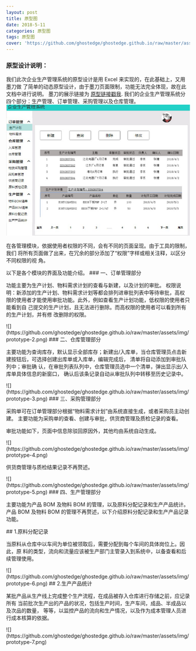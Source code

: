 ```yaml
---
layout: post
title: 原型图
date: 2018-5-11
categories: 原型图
tags: 原型图
cover: 'https://github.com/ghostedge/ghostedge.github.io/raw/master/assets/img/prototype-0.png'
---
```

### 原型设计说明：
我们此次企业生产管理系统的原型设计是用 Excel 来实现的，在此基础上，又用墨刀做
了简单的动态原型设计，由于墨刀页面限制，功能无法完全体现，故在此文档中进行说明。
墨刀的展示链接为 [原型链接戳我](https://free.modao.cc/app/yHTC86ceJE9IP7huCqzDDJgErWlzVe0). 我们的企业生产管理系统分四个部分：生产管理、订单管理、采购管理以及仓库管理。
![](https://github.com/ghostedge/ghostedge.github.io/raw/master/assets/img/prototype-1.png)
<p>
 	在各管理模块，依据使用者权限的不同，会有不同的页面呈现。由于工具的限制，我们
将所有页面做了出来，在冗余的部分添加了“权限”字样或相关注释，以区分不同权限的视
角。
</p>
 	以下是各个模块的界面及功能介绍。
### 一、订单管理部分
<p>
功能主要为生产计划、物料需求计划的查看与新建，以及计划的审批。
权限说明：新添加的生产计划、物料需求计划等都会排列进审批列表中等待审批，高权
限的使用者才能使用审批功能。此外，例如查看生产计划功能，低权限的使用者只能看到自
己提交的生产计划，且无法进行删除。而高权限的使用者可以看到所有的生产计划，并有修
改删除的权限。
</p>
![](https://github.com/ghostedge/ghostedge.github.io/raw/master/assets/img/prototype-2.png)
### 二、仓库管理部分
<p>
主要功能为查询库存，默认显示全部库存；新建出/入库单，当仓库管理员点击新建按钮后，可选择创建出库单或入库单，编辑完成后， 清单将自动添加到审批队列中；审批确
认，在审批列表队列中，仓库管理员选中一个清单，弹出显示出/入库单具体信息的新窗口，
确认后该条记录自动从审批队列中转移至历史记录中。
</p>
![](https://github.com/ghostedge/ghostedge.github.io/raw/master/assets/img/prototype-3.png)
### 三、采购管理部分
<p>
采购单可在订单管理部分根据“物料需求计划”由系统直接生成，或者采购员主动创建。
主要功能为采购单的查看、创建与审批，供货商管理及质检记录的查看。
</p>
<p>
审批功能如下，页面中信息除驳回原因外，其他均由系统自动生成。
</p>
![](https://github.com/ghostedge/ghostedge.github.io/raw/master/assets/img/prototype-4.png)
<p>
  	供货商管理与质检结果记录不再赘述。
</p>
![](https://github.com/ghostedge/ghostedge.github.io/raw/master/assets/img/prototype-5.png)
### 四、生产管理部分
<p>
 	主要功能为产品 BOM 及物料 BOM 的管理，以及原料分配记录和生产产品统计。产品
BOM 及物料 BOM 的管理不再赘述，以下介绍原料分配记录和生产产品记录功能。
</p>
## 1.原料分配记录
<p>
当原料从仓库中以车间为单位被领取后，需要分配到每个车间的具体岗位上。因此，原
料的类型，流向和流量应该被生产部门主管录入到系统中，以备查看和后续管理使用。
</p>
![](https://github.com/ghostedge/ghostedge.github.io/raw/master/assets/img/prototype-6.png)
## 2.生产产品统计
<p>
某批产品从生产线上完成整个生产流程，在成品被存入仓库进行存储之前，应记录所有
当前批次生产出的产品的状况，包括生产时间，生产车间，成品、半成品以及次品的数量，
等等，以监控产品的流向和生产情况，以及作为成本管理人员进行成本核算的依据。
</p>
![](https://github.com/ghostedge/ghostedge.github.io/raw/master/assets/img/prototype-7.png)
